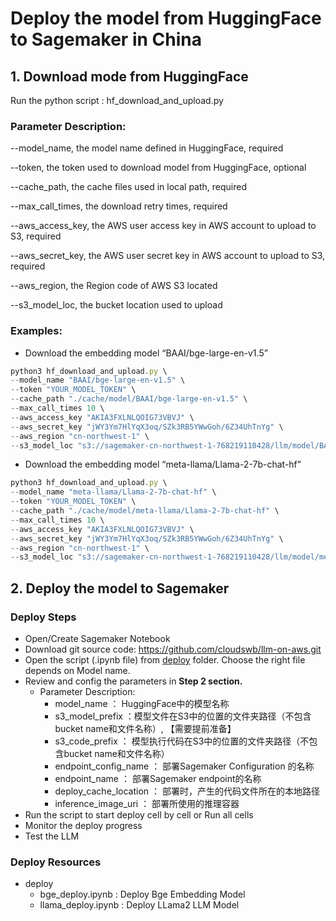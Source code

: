 # Deploy the model from HuggingFace to Sagemaker in China

## 1. Download mode from HuggingFace

Run the python script : hf_download_and_upload.py

### Parameter Description:

--model_name, the model name defined in HuggingFace, required

--token, the token used to download model from HuggingFace, optional

--cache_path, the cache files used in local path, required

--max_call_times, the download retry times, required

--aws_access_key, the AWS user access key in AWS account to upload to S3, required

--aws_secret_key, the AWS user secret key in AWS account to upload to S3, required

--aws_region, the Region code of AWS S3 located

--s3_model_loc, the bucket location used to upload

### Examples:

- Download the embedding model “BAAI/bge-large-en-v1.5”

```jsx
python3 hf_download_and_upload.py \
--model_name "BAAI/bge-large-en-v1.5" \
--token "YOUR_MODEL_TOKEN" \
--cache_path "./cache/model/BAAI/bge-large-en-v1.5" \
--max_call_times 10 \
--aws_access_key "AKIA3FXLNLQOIG73VBVJ" \
--aws_secret_key "jWY3Ym7HlYqX3oq/SZk3RB5YWwGoh/6Z34UhTnYg" \
--aws_region "cn-northwest-1" \
--s3_model_loc "s3://sagemaker-cn-northwest-1-768219110428/llm/model/BAAI/bge-large-en-v1.5/"
```


- Download the embedding model “meta-llama/Llama-2-7b-chat-hf”

```jsx
python3 hf_download_and_upload.py \
--model_name "meta-llama/Llama-2-7b-chat-hf" \
--token "YOUR_MODEL_TOKEN" \
--cache_path "./cache/model/meta-llama/Llama-2-7b-chat-hf" \
--max_call_times 10 \
--aws_access_key "AKIA3FXLNLQOIG73VBVJ" \
--aws_secret_key "jWY3Ym7HlYqX3oq/SZk3RB5YWwGoh/6Z34UhTnYg" \
--aws_region "cn-northwest-1" \
--s3_model_loc "s3://sagemaker-cn-northwest-1-768219110428/llm/model/meta-llama/Llama-2-7b-chat-hf/"
```

## 2. Deploy the model to Sagemaker
### Deploy Steps
- Open/Create Sagemaker Notebook
- Download git source code: https://github.com/cloudswb/llm-on-aws.git
- Open the script (.ipynb file) from [deploy](https://github.com/cloudswb/llm-on-aws/tree/main/deploy) folder. Choose the right file depends on Model name.
- Review and config the parameters in **Step 2 section.**
    - Parameter Description:
        - model_name ： HuggingFace中的模型名称
        - s3_model_prefix ：模型文件在S3中的位置的文件夹路径（不包含bucket name和文件名称）, 【需要提前准备】
        - s3_code_prefix ： 模型执行代码在S3中的位置的文件夹路径（不包含bucket name和文件名称）
        - endpoint_config_name ： 部署Sagemaker Configuration 的名称
        - endpoint_name ： 部署Sagemaker endpoint的名称
        - deploy_cache_location ： 部署时，产生的代码文件所在的本地路径
        - inference_image_uri ： 部署所使用的推理容器
- Run the script to start deploy cell by cell or Run all cells
- Monitor the deploy progress
- Test the LLM

### Deploy Resources

- deploy
  - bge_deploy.ipynb : Deploy Bge Embedding Model
  - llama_deploy.ipynb : Deploy LLama2 LLM Model